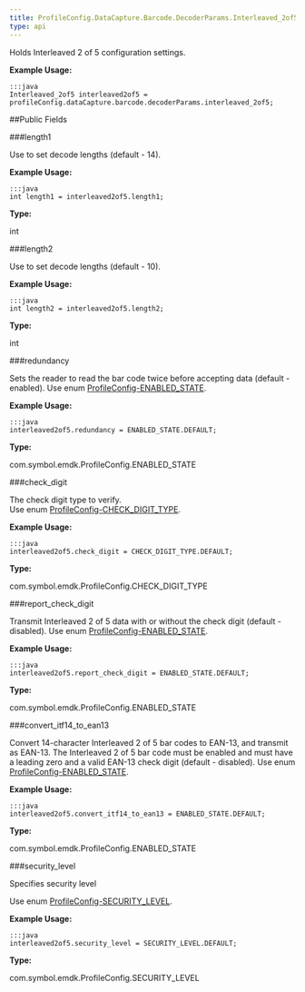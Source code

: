 ```yaml
---
title: ProfileConfig.DataCapture.Barcode.DecoderParams.Interleaved_2of5
type: api
---
```



Holds Interleaved 2 of 5 configuration settings. 
 
 

**Example Usage:**
	
	:::java	
	Interleaved_2of5 interleaved2of5 = profileConfig.dataCapture.barcode.decoderParams.interleaved_2of5;


##Public Fields

###length1

Use to set decode lengths (default - 14).
 
 

**Example Usage:**
	
	:::java	
	int length1 = interleaved2of5.length1;


**Type:**

int

###length2

Use to set decode lengths (default - 10).
 
 

**Example Usage:**
	
	:::java	
	int length2 = interleaved2of5.length2;


**Type:**

int

###redundancy

Sets the reader to read the bar code twice before accepting data (default - enabled).
 Use enum [ProfileConfig-ENABLED_STATE](../ProfileConfig-ENABLED_STATE). 
 
 

**Example Usage:**
	
	:::java	
	interleaved2of5.redundancy = ENABLED_STATE.DEFAULT;


**Type:**

com.symbol.emdk.ProfileConfig.ENABLED_STATE

###check_digit

The check digit type to verify.   
 Use enum [ProfileConfig-CHECK_DIGIT_TYPE](../ProfileConfig-CHECK_DIGIT_TYPE). 
 
 

**Example Usage:**
	
	:::java	
	interleaved2of5.check_digit = CHECK_DIGIT_TYPE.DEFAULT;


**Type:**

com.symbol.emdk.ProfileConfig.CHECK_DIGIT_TYPE

###report_check_digit

Transmit Interleaved 2 of 5 data with or without the check digit (default - disabled). 
 Use enum [ProfileConfig-ENABLED_STATE](../ProfileConfig-ENABLED_STATE). 
 
 

**Example Usage:**
	
	:::java	
	interleaved2of5.report_check_digit = ENABLED_STATE.DEFAULT;


**Type:**

com.symbol.emdk.ProfileConfig.ENABLED_STATE

###convert_itf14_to_ean13

Convert 14-character Interleaved 2 of 5 bar codes to EAN-13, and transmit as EAN-13. 
 The Interleaved 2 of 5 bar code must be enabled and must have a leading zero and a valid EAN-13 check digit (default - disabled). 
 Use enum [ProfileConfig-ENABLED_STATE](../ProfileConfig-ENABLED_STATE). 
 
 

**Example Usage:**
	
	:::java	
	interleaved2of5.convert_itf14_to_ean13 = ENABLED_STATE.DEFAULT;


**Type:**

com.symbol.emdk.ProfileConfig.ENABLED_STATE

###security_level

Specifies security level 
 
 Use enum [ProfileConfig-SECURITY_LEVEL](../ProfileConfig-SECURITY_LEVEL). 
 
 

**Example Usage:**
	
	:::java	
	interleaved2of5.security_level = SECURITY_LEVEL.DEFAULT;


**Type:**

com.symbol.emdk.ProfileConfig.SECURITY_LEVEL


